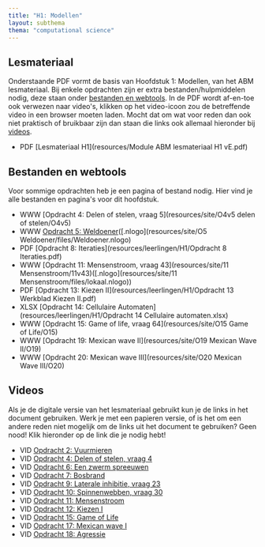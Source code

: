 ```yaml
---
title: "H1: Modellen"
layout: subthema
thema: "computational science"
---
```


## Lesmateriaal

Onderstaande PDF vormt de basis van Hoofdstuk 1: Modellen, van het ABM lesmateriaal.
Bij enkele opdrachten zijn er extra bestanden/hulpmiddelen nodig, deze staan onder [bestanden en webtools](#bestanden-en-webtools).
In de PDF wordt af-en-toe ook verwezen naar video's, klikken op het video-icoon zou de betreffende video in een browser moeten laden.
Mocht dat om wat voor reden dan ook niet praktisch of bruikbaar zijn dan staan die links ook allemaal hieronder bij [videos](#videos).

* PDF [Lesmateriaal H1](resources/Module ABM lesmateriaal H1 vE.pdf)

## Bestanden en webtools

Voor sommige opdrachten heb je een pagina of bestand nodig.
Hier vind je alle bestanden en pagina's voor dit hoofdstuk.

* WWW [Opdracht 4: Delen of stelen, vraag 5](resources/site/O4v5 delen of stelen/O4v5)
* WWW [Opdracht 5: Weldoener](resources/site/O5_Weldoener/)([.nlogo](resources/site/O5 Weldoener/files/Weldoener.nlogo)
* PDF [Opdracht 8: Iteraties](resources/leerlingen/H1/Opdracht 8 Iteraties.pdf)
* WWW [Opdracht 11: Mensenstroom, vraag 43](resources/site/11 Mensenstroom/11v43)([.nlogo](resources/site/11 Mensenstroom/files/lokaal.nlogo))
* PDF [Opdracht 13: Kiezen II](resources/leerlingen/H1/Opdracht 13 Werkblad Kiezen II.pdf)
* XLSX [Opdracht 14: Cellulaire Automaten](resources/leerlingen/H1/Opdracht 14 Cellulaire automaten.xlsx)
* WWW [Opdracht 15: Game of life, vraag 64](resources/site/O15 Game of Life/O15)
* WWW [Opdracht 19: Mexican wave II](resources/site/O19 Mexican Wave II/O19)
* WWW [Opdracht 20: Mexican wave III](resources/site/O20 Mexican Wave III/O20)


## Videos

Als je de digitale versie van het lesmateriaal gebruikt kun je de links in het document gebruiken.
Werk je met een papieren versie, of is het om een andere reden niet mogelijk om de links uit het document te gebruiken?
Geen nood! 
Klik hieronder op de link die je nodig hebt!

* VID [Opdracht 2: Vuurmieren](https://www.scientificamerican.com/video/fire-ants-build-eiffel-tower-structures/)
* VID [Opdracht 4: Delen of stelen, vraag 4](https://www.youtube.com/watch?v=p3Uos2fzIJ0)
* VID [Opdracht 6: Een zwerm spreeuwen](https://www.youtube.com/watch?v=V4f_1_r80RY)
* VID [Opdracht 7: Bosbrand](https://news.nationalgeographic.com/2017/07/california-wildfire-space-weather-satellite-video-spd/)
* VID [Opdracht 9: Laterale inhibitie, vraag 23](https://www.youtube.com/watch?v=IsEph0B0Qxc)
* VID [Opdracht 10: Spinnenwebben, vraag 30](https://www.youtube.com/watch?v=QdtYRJqNe9I)
* VID [Opdracht 11: Mensenstroom](https://www.youtube.com/watch?v=KlMi_1InglA)
* VID [Opdracht 12: Kiezen I](https://eenvandaag.avrotros.nl/binnenland/item/de-voorspelbare-mens-5-gedrag-en-politiek/)
* VID [Opdracht 15: Game of Life](https://www.youtube.com/watch?v=xP5-iIeKXE8)
* VID [Opdracht 17: Mexican wave I](https://www.youtube.com/watch?v=9IfcFwseTdY)
* VID [Opdracht 18: Agressie](https://eenvandaag.avrotros.nl/item/de-voorspelbare-mens-2-big-brother-en-criminaliteit-1)
